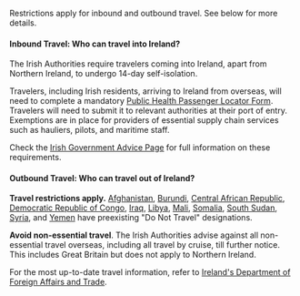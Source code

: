 Restrictions apply for inbound and outbound travel. See below for more details.

#### Inbound Travel: Who can travel into Ireland?

The Irish Authorities require travelers coming into Ireland, apart from Northern Ireland, to undergo 14-day self-isolation.

Travelers, including Irish residents, arriving to Ireland from overseas, will need to complete a mandatory [Public Health Passenger Locator Form](https://www.gov.ie/locatorform). Travelers will need to submit it to relevant authorities at their port of entry. Exemptions are in place for providers of essential supply chain services such as hauliers, pilots, and maritime staff.

Check the [Irish Government Advice Page](https://www.gov.ie/en/publication/e885b2-covid-19-coronavirus-travel-advice/) for full information on these requirements.

#### Outbound Travel: Who can travel out of Ireland?

**Travel restrictions apply.** [Afghanistan](https://www.dfa.ie/travel/travel-advice/a-z-list-of-countries/afghanistan/), [Burundi](https://www.dfa.ie/travel/travel-advice/a-z-list-of-countries/burundi/), [Central African Republic](https://www.dfa.ie/travel/travel-advice/a-z-list-of-countries/central-african-republic/), [Democratic Republic of Congo](https://www.dfa.ie/travel/travel-advice/a-z-list-of-countries/democratic-republic-of-congo/), [Iraq](https://www.dfa.ie/travel/travel-advice/a-z-list-of-countries/iraq/), [Libya](https://www.dfa.ie/travel/travel-advice/a-z-list-of-countries/libya/), [Mali](https://www.dfa.ie/travel/travel-advice/a-z-list-of-countries/mali/), [Somalia](https://www.dfa.ie/travel/travel-advice/a-z-list-of-countries/somalia/), [South Sudan](https://www.dfa.ie/travel/travel-advice/a-z-list-of-countries/south-sudan/), [Syria](https://www.dfa.ie/travel/travel-advice/a-z-list-of-countries/syria/), and [Yemen](https://www.dfa.ie/travel/travel-advice/a-z-list-of-countries/yemen/) have preexisting "Do Not Travel" designations.

**Avoid non-essential travel**. The Irish Authorities advise against all non-essential travel overseas, including all travel by cruise, till further notice. This includes Great Britain but does not apply to Northern Ireland.

For the most up-to-date travel information, refer to [Ireland's Department of Foreign Affairs and Trade](https://www.dfa.ie/travel/travel-advice/coronavirus/#COVID19).
